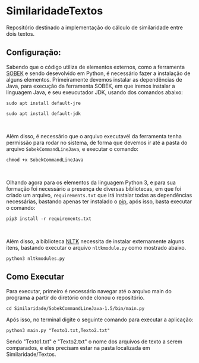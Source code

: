 # **SimilaridadeTextos**

Repositório destinado a implementação do cálculo de similaridade entre dois textos.

## **Configuração:**
Sabendo que o código utiliza de elementos externos, como a ferramenta [SOBEK]() e sendo desevolvido em Python, é necessário fazer a instalação de alguns elementos. Primeiramente devemos instalar as dependências de Java, para execução da ferramenta SOBEK, em que iremos instalar a linguagem Java, e seu exeucutador JDK, usando dos comandos abaixo:

```
sudo apt install default-jre
```
```
sudo apt install default-jdk
```

<br>

Além disso, é necessário que o arquivo executavél da ferramenta tenha permissão para rodar no sistema, de forma que devemos ir até a pasta do arquivo ```SobekCommandLineJava```, e executar o comando:

```
chmod +x SobekCommandLineJava
```

<br>

Olhando agora para os elementos da linguagem Python 3, e para sua formação foi necessário a presença de diversas bibliotecas, em que foi criado um arquivo, ```requirements.txt``` que irá instalar todas as dependências necessárias, bastando apenas ter instalado o [pip](https://linuxize.com/post/how-to-install-pip-on-ubuntu-20.04/), após isso, basta executar o comando:

```
pip3 install -r requirements.txt
```

<br>

Além disso, a biblioteca [NLTK](https://www.nltk.org/) necessita de instalar externamente alguns itens, bastando executar o arquivo ```nltkmodule.py``` como mostrado abaixo.

```
python3 nltkmodules.py
```

## **Como Executar**

Para executar, primeiro é necessário navegar até o arquivo main do programa a partir do diretório onde clonou o repositório.

```
cd Similaridade/SobekCommandLineJava-1.5/bin/main.py
```

Após isso, no terminal digite o seguinte comando para executar a aplicação:

```
python3 main.py "Texto1.txt,Texto2.txt"
```
Sendo "Texto1.txt" e "Texto2.txt" o nome dos arquivos de texto a serem comparados, e eles precisam estar na pasta localizada em Similaridade/Textos.
